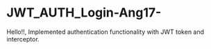 # JWT_AUTH_Login-Ang17-
Hello!!, Implemented authentication functionality with JWT token and interceptor.
